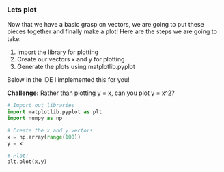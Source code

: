 ### Lets plot

Now that we have a basic grasp on vectors, we are going to put these pieces together and finally make a plot!  Here are the steps we are going to take:

1. Import the library for plotting
2. Create our vectors x and y for plotting
3. Generate the plots using matplotlib.pyplot  

Below in the IDE I implemented this for you!

**Challenge:** Rather than plotting y = x, can you plot y = x^2?

```python
# Import out libraries
import matplotlib.pyplot as plt
import numpy as np

# Create the x and y vectors
x = np.array(range(100))
y = x

# Plot!  
plt.plot(x,y)
```
